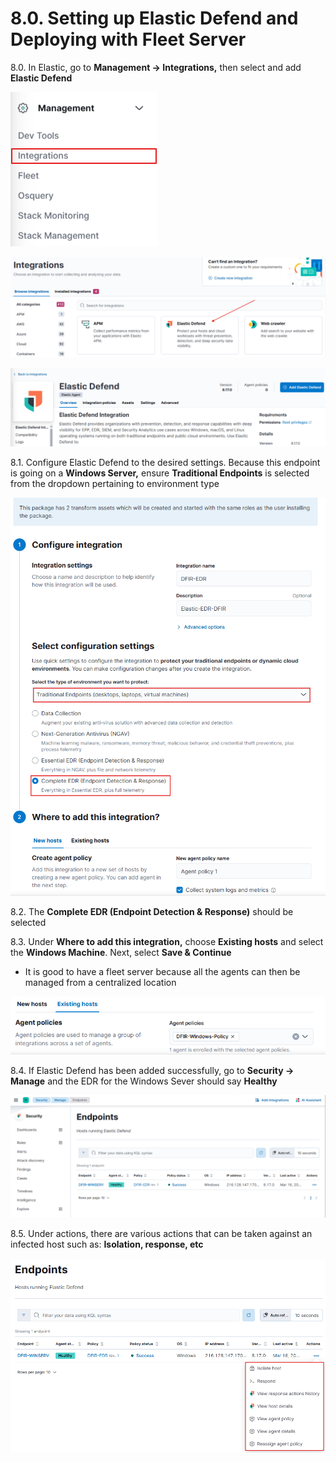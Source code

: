 # 8.0. Setting up Elastic Defend and Deploying with Fleet Server

8.0. In Elastic, go to **Management → Integrations,** then select and add **Elastic Defend**

![image.png](image.png)

![image.png](image%201.png)

![image.png](image%202.png)

8.1. Configure Elastic Defend to the desired settings. Because this endpoint is going on a **Windows Server,** ensure **Traditional Endpoints** is selected from the dropdown pertaining to environment type

![image.png](image%203.png)

8.2. The **Complete EDR (Endpoint Detection & Response)** should be selected 

8.3. Under **Where to add this integration,** choose **Existing hosts** and select the **Windows Machine**. Next, select **Save & Continue**

- It is good to have a fleet server because all the agents can then be managed from a centralized location

![Screenshot (1189).png](Screenshot_(1189).png)

8.4. If Elastic Defend has been added successfully, go to **Security → Manage** and the EDR for the Windows Sever should say **Healthy**

![Screenshot (1190).png](Screenshot_(1190).png)

8.5. Under actions, there are various actions that can be taken against an infected host such as: **Isolation, response, etc**

![image.png](image%204.png)